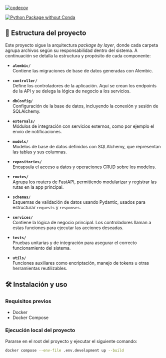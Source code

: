 [![codecov](https://codecov.io/gh/ClassConnect-2025C1/Classconnect-Auth-Service-Api/graph/badge.svg?token=ZOGrg23W6e)](https://codecov.io/gh/ClassConnect-2025C1/Classconnect-Auth-Service-Api)

[![Python Package without Conda](https://github.com/ClassConnect-2025C1/Classconnect-Auth-Service-Api/actions/workflows/python-package-conda.yml/badge.svg)](https://github.com/ClassConnect-2025C1/Classconnect-Auth-Service-Api/actions/workflows/python-package-conda.yml)

## 📁 Estructura del proyecto

Este proyecto sigue la arquitectura *package by layer*, donde cada carpeta agrupa archivos según su responsabilidad dentro del sistema. A continuación se detalla la estructura y propósito de cada componente:

- **`alembic/`**  
  Contiene las migraciones de base de datos generadas con Alembic.

- **`controller/`**  
  Define los controladores de la aplicación. Aquí se crean los endpoints de la API y se delega la lógica de negocio a los servicios.

- **`dbConfig/`**  
  Configuración de la base de datos, incluyendo la conexión y sesión de SQLAlchemy.

- **`externals/`**  
  Módulos de integración con servicios externos, como por ejemplo el envío de notificaciones.

- **`models/`**  
  Modelos de base de datos definidos con SQLAlchemy, que representan las tablas y sus columnas.

- **`repositories/`**  
  Encapsula el acceso a datos y operaciones CRUD sobre los modelos.

- **`routes/`**  
  Agrupa los routers de FastAPI, permitiendo modularizar y registrar las rutas en la app principal.

- **`schemas/`**  
  Esquemas de validación de datos usando Pydantic, usados para estructurar `requests` y `responses`.

- **`services/`**  
  Contiene la lógica de negocio principal. Los controladores llaman a estas funciones para ejecutar las acciones deseadas.

- **`tests/`**  
  Pruebas unitarias y de integración para asegurar el correcto funcionamiento del sistema.

- **`utils/`**  
  Funciones auxiliares como encriptación, manejo de tokens u otras herramientas reutilizables.

## 🛠️ Instalación y uso

### Requisitos previos

- Docker
- Docker Compose

### Ejecución local del proyecto

Pararse en el root del proyecto y ejecutar el siguiente comando:

```bash
docker compose --env-file .env.development up --build
```
